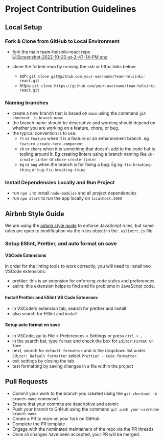 # Project Contribution Guidelines

## Local Setup

### Fork & Clone from GitHub to Local Environment

- fork the main team-helsinki-react repo
  [![Screenshot-2022-10-20-at-2-47-14-PM.png](https://i.postimg.cc/Kz31C8cQ/Screenshot-2022-10-20-at-2-47-14-PM.png)](https://postimg.cc/LYR41R1Z)
- clone the forked repo by running the ssh or https links below:

  - ssh: `git clone git@github.com:your-username/team-helsinki-react.git`
  - https: `git clone https://github.com/your-username/team-helsinki-react.git`

### Naming branches

- create a new branch that is based on `main` using the command `git checkout -b branch-name`
- the branch name should be descriptive and wording should depend on whether you are working on a feature, chore, or bug.
- the typical convention is to use:
  - `ft` or `feature` when it is a feature or an enhancement branch. eg `feature-create-hero-component`
  - `ch` or `chore` when it is something that doesn't add to the code but is tooling around it. Eg creating linters using a branch naming like `ch-create-linter` or `chore-create-linter`
  - `bg` or `bug` when the branch is for fixing a bug. Eg `bg-fix-breaking-thing` or `bug-fix-breaking-thing`

### Install Dependencies Locally and Run Project

- run `npm i` to install `node-modules` and all project dependencies
- run `npm start` to run the app locally on `localhost:3000`

## Airbnb Style Guide

We are using the [airbnb style guide](https://github.com/airbnb/javascript/tree/master/react) to enforce JavaScript rules, but some rules are open to modification via the rules object in the `.eslintrc.js` file

### Setup ESlint, Prettier, and auto format on save

#### VSCode Extensions

in order for the linting tools to work correctly, you will need to install two VSCode extensions:

- prettier: this is an extension for enforcing code styles and preferences
- eslint: this extension helps to find and fix problems in JavaScript code.

#### Install Prettier and ESlint VS Code Extension:

- in VSCode's extension tab, search for prettier and install
- also search for ESlint and install

#### Setup auto format on save

- in VSCode, go to File > Preferences > Settings or press `ctrl + ,`
- in the search bar, type `format` and check the box for `Editor:Format On Save`
- next, search for `default formatter` and in the dropdown list under `Editor: Default Formatter` select `Prettier - Code formatter`
- exit settings by closing the tab
- test formatting by saving changes in a file within the project

## Pull Requests

- Commit your work to the branch you created using the `git checkout -b branch-name` command
- Ensure that your commits are descriptive and atomic
- Push your branch to GitHub using the command `git push your-username branch-name`
- Create a PR to main on your fork on GitHub 
- Complete the PR template
- Engage with the nominated maintainers of the repo via the PR threads
- Once all changes have been accepted, your PR will be merged.
